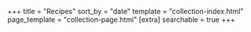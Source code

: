 +++
title = "Recipes"
sort_by = "date"
template = "collection-index.html"
page_template = "collection-page.html"
[extra]
searchable = true
+++
